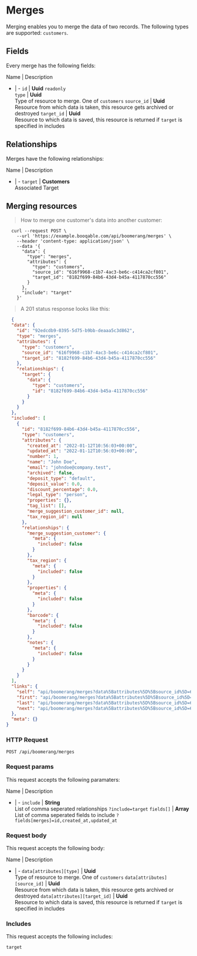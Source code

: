 # Merges

Merging enables you to merge the data of two records. The following types are supported: `customers`.

## Fields
Every merge has the following fields:

Name | Description
- | -
`id` | **Uuid** `readonly`<br>
`type` | **Uuid**<br>Type of resource to merge. One of `customers`
`source_id` | **Uuid**<br>Resource from which data is taken, this resource gets archived or destroyed
`target_id` | **Uuid**<br>Resource to which data is saved, this resource is returned if `target` is specified in includes


## Relationships
Merges have the following relationships:

Name | Description
- | -
`target` | **Customers**<br>Associated Target


## Merging resources



> How to merge one customer's data into another customer:

```shell
  curl --request POST \
    --url 'https://example.booqable.com/api/boomerang/merges' \
    --header 'content-type: application/json' \
    --data '{
      "data": {
        "type": "merges",
        "attributes": {
          "type": "customers",
          "source_id": "616f9968-c1b7-4ac3-be6c-c414ca2cf801",
          "target_id": "8182f699-84b6-43d4-b45a-4117870cc556"
        }
      },
      "include": "target"
    }'
```

> A 201 status response looks like this:

```json
  {
  "data": {
    "id": "92edcdb9-0395-5d75-b9bb-deaaa5c3d862",
    "type": "merges",
    "attributes": {
      "type": "customers",
      "source_id": "616f9968-c1b7-4ac3-be6c-c414ca2cf801",
      "target_id": "8182f699-84b6-43d4-b45a-4117870cc556"
    },
    "relationships": {
      "target": {
        "data": {
          "type": "customers",
          "id": "8182f699-84b6-43d4-b45a-4117870cc556"
        }
      }
    }
  },
  "included": [
    {
      "id": "8182f699-84b6-43d4-b45a-4117870cc556",
      "type": "customers",
      "attributes": {
        "created_at": "2022-01-12T10:56:03+00:00",
        "updated_at": "2022-01-12T10:56:03+00:00",
        "number": 1,
        "name": "John Doe",
        "email": "johndoe@company.test",
        "archived": false,
        "deposit_type": "default",
        "deposit_value": 0.0,
        "discount_percentage": 0.0,
        "legal_type": "person",
        "properties": {},
        "tag_list": [],
        "merge_suggestion_customer_id": null,
        "tax_region_id": null
      },
      "relationships": {
        "merge_suggestion_customer": {
          "meta": {
            "included": false
          }
        },
        "tax_region": {
          "meta": {
            "included": false
          }
        },
        "properties": {
          "meta": {
            "included": false
          }
        },
        "barcode": {
          "meta": {
            "included": false
          }
        },
        "notes": {
          "meta": {
            "included": false
          }
        }
      }
    }
  ],
  "links": {
    "self": "api/boomerang/merges?data%5Battributes%5D%5Bsource_id%5D=616f9968-c1b7-4ac3-be6c-c414ca2cf801&data%5Battributes%5D%5Btarget_id%5D=8182f699-84b6-43d4-b45a-4117870cc556&data%5Battributes%5D%5Btype%5D=customers&data%5Btype%5D=merges&include=target&merge%5Bdata%5D%5Battributes%5D%5Bsource_id%5D=616f9968-c1b7-4ac3-be6c-c414ca2cf801&merge%5Bdata%5D%5Battributes%5D%5Btarget_id%5D=8182f699-84b6-43d4-b45a-4117870cc556&merge%5Bdata%5D%5Battributes%5D%5Btype%5D=customers&merge%5Bdata%5D%5Btype%5D=merges&merge%5Binclude%5D=target&page%5Bnumber%5D=1&page%5Bsize%5D=25",
    "first": "api/boomerang/merges?data%5Battributes%5D%5Bsource_id%5D=616f9968-c1b7-4ac3-be6c-c414ca2cf801&data%5Battributes%5D%5Btarget_id%5D=8182f699-84b6-43d4-b45a-4117870cc556&data%5Battributes%5D%5Btype%5D=customers&data%5Btype%5D=merges&include=target&merge%5Bdata%5D%5Battributes%5D%5Bsource_id%5D=616f9968-c1b7-4ac3-be6c-c414ca2cf801&merge%5Bdata%5D%5Battributes%5D%5Btarget_id%5D=8182f699-84b6-43d4-b45a-4117870cc556&merge%5Bdata%5D%5Battributes%5D%5Btype%5D=customers&merge%5Bdata%5D%5Btype%5D=merges&merge%5Binclude%5D=target&page%5Bnumber%5D=1&page%5Bsize%5D=25",
    "last": "api/boomerang/merges?data%5Battributes%5D%5Bsource_id%5D=616f9968-c1b7-4ac3-be6c-c414ca2cf801&data%5Battributes%5D%5Btarget_id%5D=8182f699-84b6-43d4-b45a-4117870cc556&data%5Battributes%5D%5Btype%5D=customers&data%5Btype%5D=merges&include=target&merge%5Bdata%5D%5Battributes%5D%5Bsource_id%5D=616f9968-c1b7-4ac3-be6c-c414ca2cf801&merge%5Bdata%5D%5Battributes%5D%5Btarget_id%5D=8182f699-84b6-43d4-b45a-4117870cc556&merge%5Bdata%5D%5Battributes%5D%5Btype%5D=customers&merge%5Bdata%5D%5Btype%5D=merges&merge%5Binclude%5D=target&page%5Bnumber%5D=&page%5Bsize%5D=25",
    "next": "api/boomerang/merges?data%5Battributes%5D%5Bsource_id%5D=616f9968-c1b7-4ac3-be6c-c414ca2cf801&data%5Battributes%5D%5Btarget_id%5D=8182f699-84b6-43d4-b45a-4117870cc556&data%5Battributes%5D%5Btype%5D=customers&data%5Btype%5D=merges&include=target&merge%5Bdata%5D%5Battributes%5D%5Bsource_id%5D=616f9968-c1b7-4ac3-be6c-c414ca2cf801&merge%5Bdata%5D%5Battributes%5D%5Btarget_id%5D=8182f699-84b6-43d4-b45a-4117870cc556&merge%5Bdata%5D%5Battributes%5D%5Btype%5D=customers&merge%5Bdata%5D%5Btype%5D=merges&merge%5Binclude%5D=target&page%5Bnumber%5D=2&page%5Bsize%5D=25"
  },
  "meta": {}
}
```

### HTTP Request

`POST /api/boomerang/merges`

### Request params

This request accepts the following paramaters:

Name | Description
- | -
`include` | **String**<br>List of comma seperated relationships `?include=target`
`fields[]` | **Array**<br>List of comma seperated fields to include `?fields[merges]=id,created_at,updated_at`


### Request body

This request accepts the following body:

Name | Description
- | -
`data[attributes][type]` | **Uuid**<br>Type of resource to merge. One of `customers`
`data[attributes][source_id]` | **Uuid**<br>Resource from which data is taken, this resource gets archived or destroyed
`data[attributes][target_id]` | **Uuid**<br>Resource to which data is saved, this resource is returned if `target` is specified in includes


### Includes

This request accepts the following includes:

`target`





